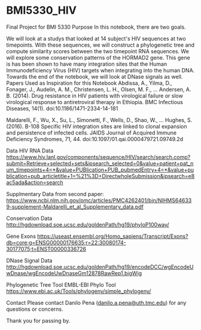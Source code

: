# BMI5330_HIV
Final Project for BMI 5330
Purpose
In this notebook, there are two goals. 

We will look at a studys that looked at 14 subject's HIV sequences at two timepoints. With these sequences, we will construct a phylogenetic tree and compute similarity scores between the two timepoint RNA sequences.
We will explore some conservation patterns of the HORMAD2 gene. This gene is has been shown to have many integration sites that the Human Immunodeficiency Virus (HIV) targets when integrating into the human DNA. Towards the end of the notebook, we will look at DNase signals as well.
Papers Used as Inspiration for this Notebook
Abdissa, A., Yilma, D., Fonager, J., Audelin, A. M., Christensen, L. H., Olsen, M. F., … Andersen, A. B. (2014). Drug resistance in HIV patients with virological failure or slow virological response to antiretroviral therapy in Ethiopia. BMC Infectious Diseases, 14(1). doi:10.1186/1471-2334-14-181

Maldarelli, F., Wu, X., Su, L., Simonetti, F., Wells, D., Shao, W., … Hughes, S. (2016). B-108 Specific HIV integration sites are linked to clonal expansion and persistence of infected cells. JAIDS Journal of Acquired Immune Deficiency Syndromes, 71, 44. doi:10.1097/01.qai.0000479721.09749.2d

Data
HIV RNA Data 
https://www.hiv.lanl.gov/components/sequence/HIV/search/search.comp?submit=Retrieve+selected+sets&ipsearch_selected=0&value+patient+pat_num_timepoints+4=*&value+PUBlication+PUB_pubmedEntry+4=*&value+publication+pub_articletitle+1=%21%3D+DirectwholeSubmission&ipsearch=e8ac5ada&action=search

Supplmentary Data from second paper: 
https://www.ncbi.nlm.nih.gov/pmc/articles/PMC4262401/bin/NIHMS646339-supplement-Maldarelli_et_al_Supplementary_data.pdf 

Conservation Data 
http://hgdownload.soe.ucsc.edu/goldenPath/hg19/phyloP100way/ 

Gene Exons 
https://useast.ensembl.org/Homo_sapiens/Transcript/Exons?db=core;g=ENSG00000176635;r=22:30080174-30177075;t=ENST00000336726 

DNase Signal Data 
http://hgdownload.soe.ucsc.edu/goldenPath/hg19/encodeDCC/wgEncodeUwDnase/wgEncodeUwDnaseGm12878RawRep1.bigWig 


Phylogenetic Tree Tool
EMBL-EBI Phylo Tool 
https://www.ebi.ac.uk/Tools/phylogeny/simple_phylogeny/

Contact
Please contact Danilo Pena (danilo.a.pena@uth.tmc.edu) for any questions or concerns.

Thank you for passing by.
